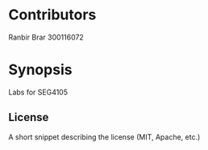 # Contributors

Ranbir Brar 300116072

# Synopsis

Labs for SEG4105

## License

A short snippet describing the license (MIT, Apache, etc.)
